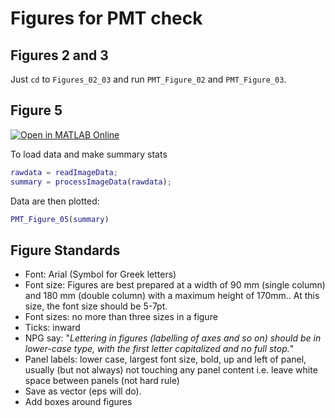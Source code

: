 # Figures for PMT check



## Figures 2 and 3
Just `cd` to `Figures_02_03` and run `PMT_Figure_02` and `PMT_Figure_03`. 


## Figure 5
[![Open in MATLAB Online](https://www.mathworks.com/images/responsive/global/open-in-matlab-online.svg)](https://matlab.mathworks.com/open/github/v1?repo=raacampbell/PMT_health_check&file=example.mlx)

To load data and make summary stats
```matlab
rawdata = readImageData;
summary = processImageData(rawdata);
```

Data are then plotted:
```matlab
PMT_Figure_05(summary)
```



## Figure Standards
* Font: Arial (Symbol for Greek letters)
* Font size: Figures are best prepared at a width of 90 mm (single column) and 180 mm (double column) with a maximum height of 170mm.. At this size, the font size should be 5-7pt. 
* Font sizes: no more than three sizes in a figure
* Ticks: inward
* NPG say: "_Lettering in figures (labelling of axes and so on) should be in lower-case type, with the first letter capitalized and no full stop._"
* Panel labels: lower case, largest font size, bold, up and left of panel, usually (but not always) not touching any panel content i.e. leave white space between panels (not hard rule) 
* Save as vector (eps will do). 
* Add boxes around figures
